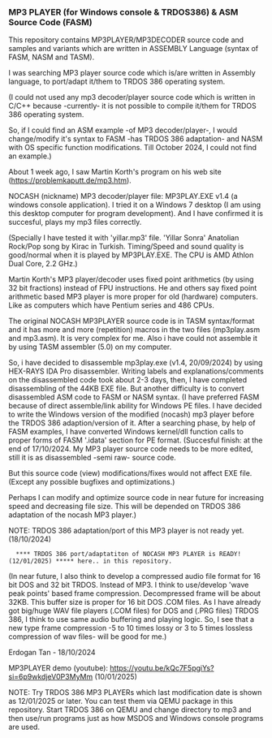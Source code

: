 ### MP3 PLAYER (for Windows console & TRDOS386) & ASM Source Code (FASM) ###

This repository contains MP3PLAYER/MP3DECODER source code and samples and variants which are written in ASSEMBLY Language (syntax of FASM, NASM and TASM).

I was searching MP3 player source code which is/are written in Assembly language, to port/adapt it/them to TRDOS 386 operating system.

(I could not used any mp3 decoder/player source code which is written in C/C++ because -currently- it is not possible to compile it/them for TRDOS 386 operating system.

So, if I could find an ASM example -of MP3 decoder/player-, I would change/modify it's syntax to FASM -has TRDOS 386 adaptation- and NASM with OS specific function modifications. Till October 2024, I could not find an example.)

About 1 week ago, I saw Martin Korth's program on his web site (https://problemkaputt.de/mp3.htm).

NOCASH (nickname) MP3 decoder/player file: MP3PLAY.EXE v1.4 (a windows console application).
I tried it on a Windows 7 desktop (I am using this desktop computer for program development). And I have confirmed it is succesful, plays my mp3 files correctly.

(Specially I have tested it with 'yillar.mp3' file. 'Yillar Sonra' Anatolian Rock/Pop song by Kirac in Turkish. Timing/Speed and sound quality is good/normal when it is played by MP3PLAY.EXE. The CPU is AMD Athlon Dual Core, 2.2 GHz.)

Martin Korth's MP3 player/decoder uses fixed point arithmetics (by using 32 bit fractions) instead of FPU instructions.
He and others say fixed point arithmetic based MP3 player is more proper for old (hardware) computers. Like as computers which have Pentium series and 486 CPUs.

The original NOCASH MP3PLAYER source code is in TASM syntax/format and it has more and more (repetition) macros in the two files (mp3play.asm and mp3.asm).
It is very complex for me. Also i have could not assemble it by using TASM assembler (5.0) on my computer.

So, i have decided to disassemble mp3play.exe (v1.4, 20/09/2024) by using HEX-RAYS IDA Pro disassembler. Writing labels and explanations/comments on the disassembled code took about 2-3 days, then, I have completed disassembling of the 44KB EXE file.
But another difficulty is to convert disassembled ASM code to FASM or NASM syntax. (I have preferred FASM because of direct assemble/link ability for Windows PE files.
I have decided to write the Windows version of the modified (nocash) mp3 player before the TRDOS 386 adaption/version of it.
After a searching phase, by help of FASM examples, I have converted Windows kernel/dll function calls to proper forms of FASM '.idata' section for PE format.
(Succesful finish: at the end of 17/10/2024. My MP3 player source code needs to be more edited, still it is as disassembled -semi raw- source code. 

But this source code (view) modifications/fixes would not affect EXE file. (Except any possible bugfixes and optimizations.) 

Perhaps I can modify and optimize source code in near future for increasing speed and decreasing file size. This will be depended on TRDOS 386 adaptation of the nocash MP3 player.)

NOTE: TRDOS 386 adaptation/port of this MP3 player is not ready yet. (18/10/2024)

      **** TRDOS 386 port/adaptatiton of NOCASH MP3 PLAYER is READY! (12/01/2025) ***** here.. in this repository.

(In near future, I also think to develop a compressed audio file format for 16 bit DOS and 32 bit TRDOS. Instead of MP3.
I think to use/develop 'wave peak points' based frame compression. Decompressed frame will be about 32KB. This buffer size is proper for 16 bit DOS .COM files.
As I have already got big/huge WAV file players (.COM files) for DOS and (.PRG files) TRDOS 386, I think to use same audio buffering and playing logic. So, I see that a new type frame compression -5 to 10 times lossy or 3 to 5 times lossless compression of wav files- will be good for me.)
       
Erdogan Tan - 18/10/2024

MP3PLAYER demo (youtube): https://youtu.be/kQc7F5pgiYs?si=6p9wkdjeV0P3MyMm (10/01/2025)

NOTE: Try TRDOS 386 MP3 PLAYERs which last modification date is shown as 12/01/2025 or later. You can test them via QEMU package in this repository.
      Start TRDOS 386 on QEMU and change directory to mp3 and then use/run programs just as how MSDOS and Windows console programs are used.
       
